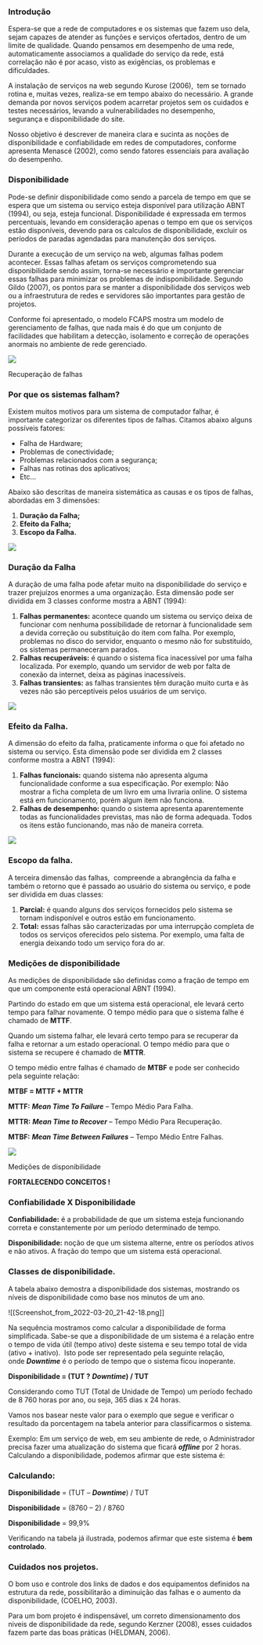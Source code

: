 ### Introdução

Espera-se que a rede de computadores e os sistemas que fazem uso dela, sejam capazes de atender as funções e serviços ofertados, dentro de um limite de qualidade. Quando pensamos em desempenho de uma rede, automaticamente associamos a qualidade do serviço da rede, está correlação não é por acaso, visto as exigências, os problemas e dificuldades.

A instalação de serviços na web segundo Kurose (2006),  tem se tornado rotina e, muitas vezes, realiza-se em tempo abaixo do necessário. A grande demanda por novos serviços podem acarretar projetos sem os cuidados e testes necessários, levando a vulnerabilidades no desempenho, segurança e disponibilidade do site.

Nosso objetivo é descrever de maneira clara e sucinta as noções de disponibilidade e confiabilidade em redes de computadores, conforme apresenta Menascé (2002), como sendo fatores essenciais para avaliação do desempenho.

### Disponibilidade

Pode-se definir disponibilidade como sendo a parcela de tempo em que se espera que um sistema ou serviço esteja disponível para utilização ABNT (1994), ou seja, esteja funcional. Disponibilidade é expressada em termos percentuais, levando em consideração apenas o tempo em que os serviços estão disponíveis, devendo para os calculos de disponibilidade, excluir os períodos de paradas agendadas para manutenção dos serviços.

Durante a execução de um serviço na web, algumas falhas podem acontecer. Essas falhas afetam os serviços comprometendo sua disponibilidade sendo assim, torna-se necessário e importante gerenciar essas falhas para minimizar os problemas de indisponibilidade. Segundo Gildo (2007), os pontos para se manter a disponibilidade dos serviços web ou a infraestrutura de redes e servidores são importantes para gestão de projetos.

Conforme foi apresentado, o modelo FCAPS mostra um modelo de gerenciamento de falhas, que nada mais é do que um conjunto de facilidades que habilitam a detecção, isolamento e correção de operações anormais no ambiente de rede gerenciado.

[![](https://img.uninove.br/static/0/0/0/0/0/0/0/3/2/4/0/324056/19570.gif)](https://img.uninove.br/static/0/0/0/0/0/0/0/3/2/4/0/324056/19570.gif)

Recuperação de falhas

### Por que os sistemas falham?

Existem muitos motivos para um sistema de computador falhar, é importante categorizar os diferentes tipos de falhas. Citamos abaixo alguns possíveis fatores:

- Falha de Hardware;
- Problemas de conectividade;
- Problemas relacionados com a segurança;
- Falhas nas rotinas dos aplicativos;
- Etc...

Abaixo são descritas de maneira sistemática as causas e os tipos de falhas, abordadas em 3 dimensões:

1. **Duração da Falha;**
2. **Efeito da Falha;**
3. **Escopo da Falha.**

[![](https://img.uninove.br/static/0/0/0/0/0/0/0/1/9/8/7/198782/i02_51501.jpg)](https://img.uninove.br/static/0/0/0/0/0/0/0/1/9/8/7/198782/i02_51501.jpg)

### Duração da Falha

A duração de uma falha pode afetar muito na disponibilidade do serviço e trazer prejuízos enormes a uma organização. Esta dimensão pode ser dividida em 3 classes conforme mostra a ABNT (1994):

1. **Falhas permanentes:** acontece quando um sistema ou serviço deixa de funcionar com nenhuma possibilidade de retornar à funcionalidade sem a devida correção ou substituição do item com falha. Por exemplo, problemas no disco do servidor, enquanto o mesmo não for substituído, os sistemas permaneceram parados.
2. **Falhas recuperáveis:** é quando o sistema fica inacessível por uma falha localizada. Por exemplo, quando um servidor de web por falta de conexão da internet, deixa as páginas inacessíveis.
3. **Falhas transientes:** as falhas transientes têm duração muito curta e às vezes não são perceptíveis pelos usuários de um serviço.

[![](https://img.uninove.br/static/0/0/0/0/0/0/0/2/6/7/9/267905/15423.jpg)](https://img.uninove.br/static/0/0/0/0/0/0/0/2/6/7/9/267905/15423.jpg)

### Efeito da Falha.

A dimensão do efeito da falha, praticamente informa o que foi afetado no sistema ou serviço. Esta dimensão pode ser dividida em 2 classes conforme mostra a ABNT (1994):

1. **Falhas funcionais:** quando sistema não apresenta alguma funcionalidade conforme a sua especificação. Por exemplo: Não mostrar a ficha completa de um livro em uma livraria online. O sistema está em funcionamento, porém algum item não funciona.
2. **Falhas de desempenho:** quando o sistema apresenta aparentemente todas as funcionalidades previstas, mas não de forma adequada. Todos os itens estão funcionando, mas não de maneira correta.

[![](https://img.uninove.br/static/0/0/0/0/0/0/0/2/9/3/7/293772/17454.jpg)](https://img.uninove.br/static/0/0/0/0/0/0/0/2/9/3/7/293772/17454.jpg)

### Escopo da falha.

A terceira dimensão das falhas,  compreende a abrangência da falha e também o retorno que é passado ao usuário do sistema ou serviço, e pode ser dividida em duas classes:

1. **Parcial:** é quando alguns dos serviços fornecidos pelo sistema se tornam indisponível e outros estão em funcionamento.
2. **Total:** essas falhas são caracterizadas por uma interrupção completa de todos os serviços oferecidos pelo sistema. Por exemplo, uma falta de energia deixando todo um serviço fora do ar.

### Medições de disponibilidade

As medições de disponibilidade são definidas como a fração de tempo em que um componente está operacional ABNT (1994).

Partindo do estado em que um sistema está operacional, ele levará certo tempo para falhar novamente. O tempo médio para que o sistema falhe é chamado de **MTTF**.

Quando um sistema falhar, ele levará certo tempo para se recuperar da falha e retornar a um estado operacional. O tempo médio para que o sistema se recupere é chamado de **MTTR**.

O tempo médio entre falhas é chamado de **MTBF** e pode ser conhecido pela seguinte relação:

**MTBF = MTTF + MTTR**

**MTTF:** _**Mean Time To Failure**_ – Tempo Médio Para Falha.

**MTTR:** _**Mean Time to Recover**_ – Tempo Médio Para Recuperação.

**MTBF:** _**Mean Time Between Failures**_ – Tempo Médio Entre Falhas.

[![](https://img.uninove.br/static/0/0/0/0/0/0/0/3/5/4/6/354679/25832.png)](https://img.uninove.br/static/0/0/0/0/0/0/0/3/5/4/6/354679/25832.png)

Medições de disponibilidade

**FORTALECENDO CONCEITOS !**

### Confiabilidade X Disponibilidade

**Confiabilidade:** é a probabilidade de que um sistema esteja funcionando correta e constantemente por um período determinado de tempo.

**Disponibilidade:** noção de que um sistema alterne, entre os períodos ativos e não ativos. A fração do tempo que um sistema está operacional.

### Classes de disponibilidade.

A tabela abaixo demostra a disponibilidade dos sistemas, mostrando os níveis de disponibilidade como base nos minutos de um ano.

![[Screenshot_from_2022-03-20_21-42-18.png]]

Na sequência mostramos como calcular a disponibilidade de forma simplificada. Sabe-se que a disponibilidade de um sistema é a relação entre o tempo de vida útil (tempo ativo) deste sistema e seu tempo total de vida (ativo + inativo).  Isto pode ser representado pela seguinte relação, onde _**Downtime**_ é o período de tempo que o sistema ficou inoperante.

**Disponibilidade = (TUT ?** _**Downtime**_**) / TUT**

Considerando como TUT (Total de Unidade de Tempo) um período fechado de 8 760 horas por ano, ou seja, 365 dias x 24 horas.

Vamos nos basear neste valor para o exemplo que segue e verificar o resultado da porcentagem na tabela anterior para classificarmos o sistema.

Exemplo: Em um serviço de web, em seu ambiente de rede, o Administrador precisa fazer uma atualização do sistema que ficará _**offline**_ por 2 horas. Calculando a disponibilidade, podemos afirmar que este sistema é:

### Calculando:

**Disponibilidade** = (TUT – _**Downtime**_) / TUT

**Disponibilidade** = (8760 – 2) / 8760

**Disponibilidade** = 99,9%

Verificando na tabela já ilustrada, podemos afirmar que este sistema é **bem controlado**.

### Cuidados nos projetos.

O bom uso e controle dos links de dados e dos equipamentos definidos na estrutura da rede, possibilitarão a diminuição das falhas e o aumento da disponibilidade, (COELHO, 2003).

Para um bom projeto é indispensável, um correto dimensionamento dos niveis de disponibilidade da rede, segundo Kerzner (2008), esses cuidados fazem parte das boas práticas (HELDMAN, 2006).